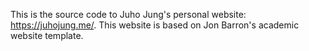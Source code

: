 This is the source code to Juho Jung's personal website: https://juhojung.me/. This website is based on Jon Barron's academic website template.